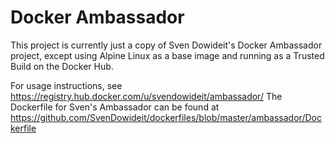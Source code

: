 # Docker Ambassador

This project is currently just a copy of Sven Dowideit's Docker Ambassador project, except using Alpine Linux as a base image and running as a Trusted Build on the Docker Hub.

For usage instructions, see https://registry.hub.docker.com/u/svendowideit/ambassador/
The Dockerfile for Sven's Ambassador can be found at https://github.com/SvenDowideit/dockerfiles/blob/master/ambassador/Dockerfile
